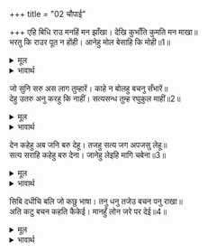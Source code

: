 +++
title = "02 चौपाई"

+++
एहि बिधि राउ मनहिं मन झाँखा। देखि कुभाँति कुमति मन माखा॥  
भरतु कि राउर पूत न होंही। आनेहु मोल बेसाहि कि मोही॥1॥  

<details><summary>मूल</summary>

एहि बिधि राउ मनहिं मन झाँखा। देखि कुभाँति कुमति मन माखा॥  
भरतु कि राउर पूत न होंही। आनेहु मोल बेसाहि कि मोही॥1॥  
</details>

<details><summary>भावार्थ</summary>

इस प्रकार राजा मन ही मन झीङ्ख रहे हैं। राजा का ऐसा बुरा हाल देखकर दुर्बुद्धि कैकेयी मन में बुरी तरह से क्रोधित हुई। (और बोली-) क्या भरत आपके पुत्र नहीं हैं? क्या मुझे आप दाम देकर खरीद लाए हैं? (क्या मैं आपकी विवाहिता पत्नी नहीं हूँ?)॥1॥  
</details>

जो सुनि सरु अस लाग तुम्हारें। काहे न बोलहु बचनु सँभारें॥  
देहु उतरु अनु करहु कि नाहीं। सत्यसन्ध तुम्ह रघुकुल माहीं॥2॥  

<details><summary>मूल</summary>

जो सुनि सरु अस लाग तुम्हारें। काहे न बोलहु बचनु सँभारें॥  
देहु उतरु अनु करहु कि नाहीं। सत्यसन्ध तुम्ह रघुकुल माहीं॥2॥  
</details>

<details><summary>भावार्थ</summary>

जो मेरा वचन सुनते ही आपको बाण सा लगा तो आप सोच-समझकर बात क्यों नहीं कहते? उत्तर दीजिए- हाँ कीजिए, नहीं तो नाहीं कर दीजिए। आप रघुवंश में सत्य प्रतिज्ञा वाले (प्रसिद्ध) हैं!॥2॥  
</details>

देन कहेहु अब जनि बरु देहू। तजहु सत्य जग अपजसु लेहू॥  
सत्य सराहि कहेहु बरु देना। जानेहु लेइहि मागि चबेना॥3॥  

<details><summary>मूल</summary>

देन कहेहु अब जनि बरु देहू। तजहु सत्य जग अपजसु लेहू॥  
सत्य सराहि कहेहु बरु देना। जानेहु लेइहि मागि चबेना॥3॥  
</details>

<details><summary>भावार्थ</summary>

आपने ही वर देने को कहा था, अब भले ही न दीजिए। सत्य को छोड दीजिए और जगत में अपयश लीजिए। सत्य की बडी सराहना करके वर देने को कहा था। समझा था कि यह चबेना ही माँग लेगी!॥3॥  
</details>

सिबि दधीचि बलि जो कछु भाषा। तनु धनु तजेउ बचन पनु राखा॥  
अति कटु बचन कहति कैकेई। मानहुँ लोन जरे पर देई॥4॥  

<details><summary>मूल</summary>

सिबि दधीचि बलि जो कछु भाषा। तनु धनु तजेउ बचन पनु राखा॥  
अति कटु बचन कहति कैकेई। मानहुँ लोन जरे पर देई॥4॥  
</details>

<details><summary>भावार्थ</summary>

राजा शिबि, दधीचि और बलि ने जो कुछ कहा, शरीर और धन त्यागकर भी उन्होन्ने अपने वचन की प्रतिज्ञा को निबाहा। कैकेयी बहुत ही कडुवे वचन कह रही है, मानो जले पर नमक छिडक रही हो॥4॥  
</details>

<div class="audioEmbed"  caption="AIR-वाचनम्" src="https://archive
.org/download/rAmcharitmAnas-AIR/EPI-142.mp3"></div>
